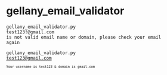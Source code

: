 # gellany_email_validator

<code>gellany_email_validator.py</code><br>
<code>test123!@gmail.com is not valid email name or domain, please check your email again</code><br>

<code>gellany_email_validator.py</code><br>
<code>test123@gmail.com<code><br>
<code>Your username is test123 & domain is gmail.com</code><br>
